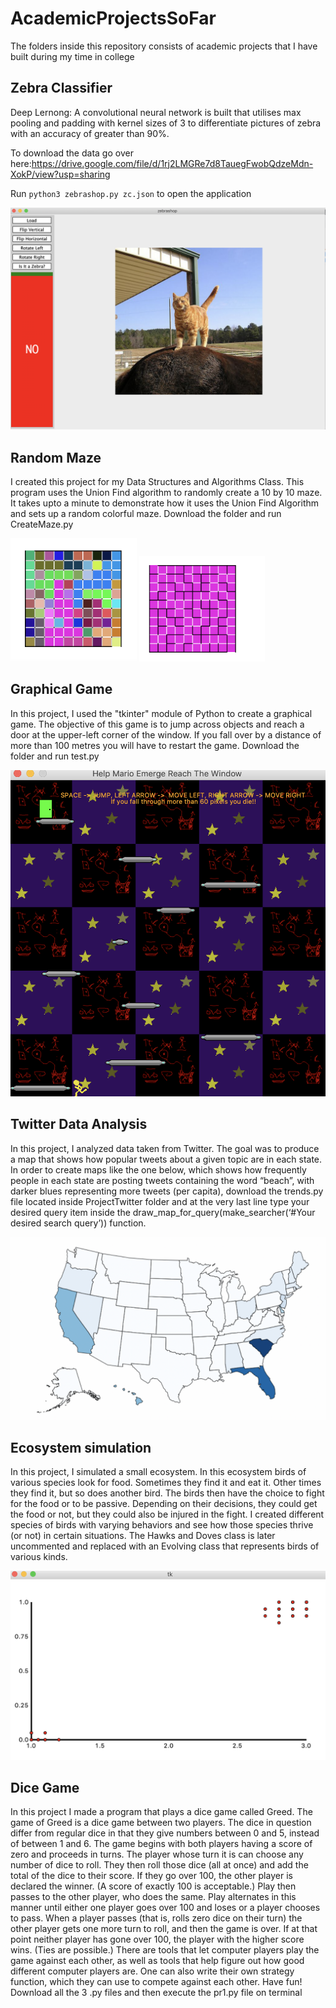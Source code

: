 # AcademicProjectsSoFar
The folders inside this repository consists of academic projects that I have built during my time in college

## Zebra Classifier

Deep Lernong: A convolutional neural network is built that utilises max pooling and padding with kernel sizes of 3 to differentiate pictures of zebra with an accuracy of greater than 90%.

To download the data go over here:https://drive.google.com/file/d/1rj2LMGRe7d8TauegFwobQdzeMdn-XokP/view?usp=sharing

Run `python3 zebrashop.py zc.json` to open the application

![Zebra_Identifier](https://github.com/prg007/AcademicProjectsSoFar/blob/master/AcademicProjects//Academic_Project_Screenshots/Deep_Learning_Colonels3.png)

## Random Maze

I created this project for my Data Structures and Algorithms Class. This program uses the Union Find algorithm to randomly create a 10 by 10 maze. It takes upto a minute to demonstrate how it uses the Union Find Algorithm and sets up a random colorful maze. Download the folder and run CreateMaze.py

<p float = "left">
  <img src = "https://github.com/prg007/AcademicProjectsSoFar/blob/master/AcademicProjects/Academic_Project_Screenshots/Maze1.png" width = 40%> 
  <img src = "https://github.com/prg007/AcademicProjectsSoFar/blob/master/AcademicProjects/Academic_Project_Screenshots/Maze2.png"  width = 40%> 
</p>

## Graphical Game

In this project, I used the "tkinter" module of Python to create a graphical game. The objective of this game is to jump across objects and reach a door at the upper-left corner of the window. If you fall over by a distance of more than 100 metres you will have to restart the game. Download the folder and run test.py

  ![Run_Man](https://github.com/prg007/AcademicProjectsSoFar/blob/master/AcademicProjects/Academic_Project_Screenshots/RunMan.png)
  
## Twitter Data Analysis

In this project, I analyzed data taken from Twitter. The goal was to produce a map that shows how popular tweets about a given topic are in each state. In order to create maps like the one below, which shows how frequently people in each state are posting tweets containing the word “beach”, with darker blues representing more tweets (per capita), download the trends.py file located inside ProjectTwitter folder and at the very last line type your desired query item inside the draw_map_for_query(make_searcher(‘#Your desired search query’)) function.

  ![US_MAP](https://github.com/prg007/AcademicProjectsSoFar/blob/master/AcademicProjects/Academic_Project_Screenshots/TwitterDataAnalysis.png)
  
 ## Ecosystem simulation
 
 In this project, I simulated a small ecosystem. In this ecosystem birds of various species look for food. Sometimes they find it and eat it. Other times they find it, but so does another bird. The birds then have the choice to fight for the food or to be passive. Depending on their decisions, they could get the food or not, but they could also be injured in the fight. I created different species of birds with varying behaviors and see how those species thrive (or not) in certain situations. The Hawks and Doves class is later uncommented and replaced with an Evolving class that represents birds of various kinds.
 
  ![Hawk_Dove](https://github.com/prg007/AcademicProjectsSoFar/blob/master/AcademicProjects/Academic_Project_Screenshots/HawkDove.png)
  
 ## Dice Game
 
 In this project I made a program that plays a dice game called Greed. The game of Greed is a dice game between two players. The dice in question differ from regular dice in that they give numbers between 0 and 5, instead of between 1 and 6. The game begins with both players having a score of zero and proceeds in turns. The player whose turn it is can choose any number of dice to roll. They then roll those dice (all at once) and add the total of the dice to their score. If they go over 100, the other player is declared the winner. (A score of exactly 100 is acceptable.) Play then passes to the other player, who does the same. Play alternates in this manner until either one player goes over 100 and loses or a player chooses to pass. When a player passes (that is, rolls zero dice on their turn) the other player gets one more turn to roll, and then the game is over. If at that point neither player has gone over 100, the player with the higher score wins. (Ties are possible.) There are tools that let computer players play the game against each other, as well as tools that help figure out how good different computer players are. One can also write their own strategy function, which they can use to compete against each other. Have fun!
Download all the 3 .py files and then execute the pr1.py file on terminal
